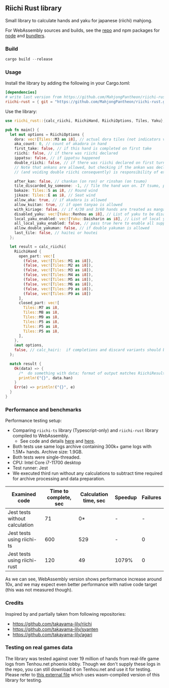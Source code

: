 ## Riichi Rust library

Small library to calculate hands and yaku for japanese (riichi) mahjong.

For WebAssembly sources and builds, see the [repo](https://github.com/MahjongPantheon/riichi-rs) and npm packages for [node](https://npmjs.com/package/riichi-rs-node) and [bundlers](https://npmjs.com/package/riichi-rs-bundlers).

### Build

```rust
cargo build --release
```

### Usage

Install the library by adding the following in your Cargo.toml:

```toml
[dependencies]
# write last version from https://github.com/MahjongPantheon/riichi-rust/blob/main/Cargo.toml
riichi-rust = { git = "https://github.com/MahjongPantheon/riichi-rust.git", version = "2.1.0" } 
```

Use the library:

```rust
use riichi_rust::{calc_riichi, RiichiHand, RiichiOptions, Tiles, Yaku};

pub fn main() {
  let mut options = RiichiOptions {
    dora: vec![Tiles::M3 as i8], // actual dora tiles (not indicators value)
    aka_count: 0, // count of akadora in hand
    first_take: false, // if this hand is completed on first take
    riichi: false, // if there was riichi declared
    ippatsu: false, // if ippatsu happened
    double_riichi: false, // if there was riichi declared on first turn.
    // Note that ankans are allowed, but checking if the ankan was declared before double riichi
    // (and voiding double riichi consequently) is responsibility of external code.

    after_kan: false, // chankan (on ron) or rinshan (on tsumo)
    tile_discarded_by_someone: -1, // Tile the hand won on. If tsumo, pass -1
    bakaze: Tiles::S as i8, // Round wind
    jikaze: Tiles::E as i8, // Seat wind
    allow_aka: true, // if akadora is allowed
    allow_kuitan: true, // if open tanyao is allowed
    with_kiriage: false, // if 4/30 and 3/60 hands are treated as mangan
    disabled_yaku: vec![Yaku::Renhou as i8], // List of yaku to be disabled
    local_yaku_enabled: vec![Yaku::Daisharin as i8], // List of local yaku to be enabled
    all_local_yaku_enabled: false, // pass true here to enable all supported local yaku
    allow_double_yakuman: false, // if double yakuman is allowed
    last_tile: false, // haitei or houtei
  };

  let result = calc_riichi(
    RiichiHand {
      open_part: vec![
        (false, vec![Tiles::M1 as i8]),
        (false, vec![Tiles::M2 as i8]),
        (false, vec![Tiles::M3 as i8]),
        (false, vec![Tiles::M4 as i8]),
        (false, vec![Tiles::M5 as i8]),
        (false, vec![Tiles::M6 as i8]),
        (false, vec![Tiles::P9 as i8]),
        (false, vec![Tiles::P9 as i8])
      ],
      closed_part: vec![
        Tiles::M7 as i8,
        Tiles::M8 as i8,
        Tiles::M9 as i8,
        Tiles::P5 as i8,
        Tiles::P5 as i8,
        Tiles::P5 as i8,
      ],
    },
    &mut options,
    false, // calc_hairi:  if completions and discard variants should be calculated
  );

  match result {
    Ok(data) => {
      /*  do something with data; format of output matches RiichiResult struct */
      println!("{}", data.han)
    }
    Err(e) => println!("{}", e)
  }
}
```

### Performance and benchmarks

Performance testing setup:
- Comparing `riichi-ts` library (Typescript-only) and `riichi-rust` library compiled to WebAssembly.
  - See code and details [here](https://github.com/MahjongPantheon/riichi-ts/blob/main/riichi_realdata_rs.test.ts) and [here](https://github.com/MahjongPantheon/riichi-ts/blob/main/riichi_realdata.test.ts).
- Both tests use same logs archive containing 300k+ game logs with 1.5M+ hands. Archive size: 1.9GB.
- Both tests were single-threaded.
- CPU: Intel Core i7-11700 desktop
- Test runner: Jest
- We executed third run without any calculations to subtract time required for archive processing and data preparation.

| Examined code | Time to complete, sec | Calculation time, sec | Speedup | Failures |
| ------------- | --------------------- | --------------------- | ------- | -------- |
| Jest tests without calculation | 71 | 0* | - | - |
| Jest tests using riichi-ts | 600 | 529 | - | 0 |
| Jest tests using riichi-rust | 120 | 49 | 1079% | 0 |

As we can see, WebAssembly version shows performance increase around 10x, and we may expect even better performance with native code target (this was not measured though).

### Credits

Inspired by and partially taken from following repositories:

- https://github.com/takayama-lily/riichi
- https://github.com/takayama-lily/syanten
- https://github.com/takayama-lily/agari

### Testing on real games data

The library was tested against over 19 million of hands from real-life game logs from Tenhou.net phoenix lobby. Though
we don't supply these logs in the repo, you can still download it on Tenhou.net and use it for testing. Please refer
to [this external file](https://github.com/MahjongPantheon/riichi-ts/blob/main/riichi_realdata_rs.test.ts) which uses
wasm-compiled version of this library for testing.
